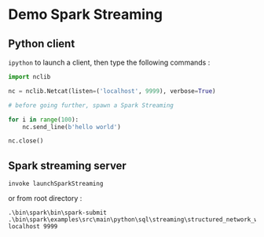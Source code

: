 # Demo Spark Streaming

## Python client

`ipython` to launch a client, then type the following commands :

```python
import nclib

nc = nclib.Netcat(listen=('localhost', 9999), verbose=True)

# before going further, spawn a Spark Streaming

for i in range(100):
    nc.send_line(b'hello world')

nc.close()
```

## Spark streaming server

`invoke launchSparkStreaming`

or from root directory :

```
.\bin\spark\bin\spark-submit .\bin\spark\examples\src\main\python\sql\streaming\structured_network_wordcount.py localhost 9999
```
